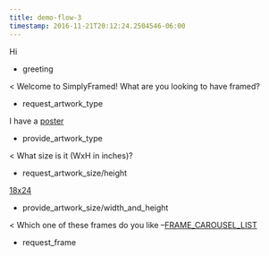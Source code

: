 ```yaml
---
title: demo-flow-3
timestamp: 2016-11-21T20:12:24.2504546-06:00
---
```


Hi
* greeting

< Welcome to SimplyFramed! What are you looking to have framed?
* request_artwork_type

I have a [poster](artwork_type)
* provide_artwork_type

< What size is it (WxH in inches)?
* request_artwork_size/height

[18x24](artwork_size#width_and_height)
* provide_artwork_size/width_and_height

< Which one of these frames do you like –[FRAME_CAROUSEL_LIST](frame_list)
* request_frame

